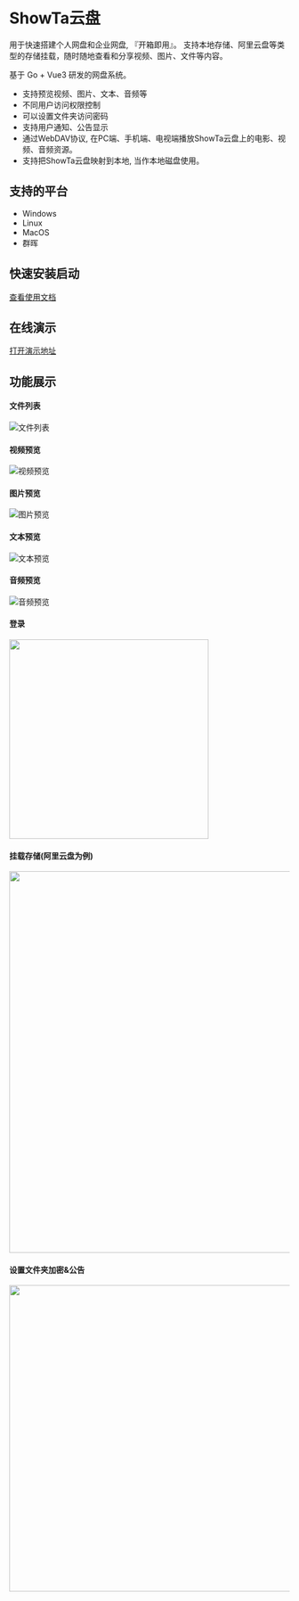 # ShowTa云盘

用于快速搭建个人网盘和企业网盘, 『开箱即用』。 支持本地存储、阿里云盘等类型的存储挂载，随时随地查看和分享视频、图片、文件等内容。

基于 Go + Vue3 研发的网盘系统。

+ 支持预览视频、图片、文本、音频等
+ 不同用户访问权限控制
+ 可以设置文件夹访问密码
+ 支持用户通知、公告显示
+ 通过WebDAV协议, 在PC端、手机端、电视端播放ShowTa云盘上的电影、视频、音频资源。
+ 支持把ShowTa云盘映射到本地, 当作本地磁盘使用。

## 支持的平台
+ Windows
+ Linux
+ MacOS
+ 群晖

## 快速安装启动
[查看使用文档](https://www.showta.cc/intro/install/package.html)

## 在线演示
[打开演示地址](http://demo.showta.cc:8888/)


## 功能展示
#### 文件列表
![文件列表](https://www.showta.cc/md/list.png)

#### 视频预览
![视频预览](https://www.showta.cc/md/video.png)

#### 图片预览
![图片预览](https://www.showta.cc/md/img.png)

#### 文本预览
![文本预览](https://www.showta.cc/md/txt.png)

#### 音频预览
![音频预览](https://www.showta.cc/md/mp3.png)

#### 登录
<img src="https://www.showta.cc/md/login.png" width="358">

#### 挂载存储(阿里云盘为例)
<img src="https://www.showta.cc/md/mount.png" width="685">

#### 设置文件夹加密&公告
<img src="https://www.showta.cc/md/folder.png" width="550">